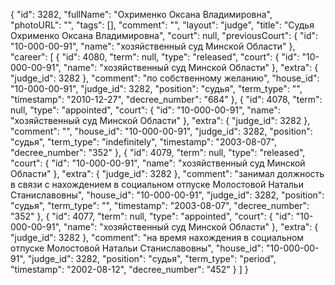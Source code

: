 {
    "id": 3282,
    "fullName": "Охрименко Оксана Владимировна",
    "photoURL": "",
    "tags": [],
    "comment": "",
    "layout": "judge",
    "title": "Судья Охрименко Оксана Владимировна",
    "court": null,
    "previousCourt": {
        "id": "10-000-00-91",
        "name": "хозяйственный суд Минской Области"
    },
    "career": [
        {
            "id": 4080,
            "term": null,
            "type": "released",
            "court": {
                "id": "10-000-00-91",
                "name": "хозяйственный суд Минской Области"
            },
            "extra": {
                "judge_id": 3282
            },
            "comment": "по собственному желанию",
            "house_id": "10-000-00-91",
            "judge_id": 3282,
            "position": "судья",
            "term_type": "",
            "timestamp": "2010-12-27",
            "decree_number": "684"
        },
        {
            "id": 4078,
            "term": null,
            "type": "appointed",
            "court": {
                "id": "10-000-00-91",
                "name": "хозяйственный суд Минской Области"
            },
            "extra": {
                "judge_id": 3282
            },
            "comment": "",
            "house_id": "10-000-00-91",
            "judge_id": 3282,
            "position": "судья",
            "term_type": "indefinitely",
            "timestamp": "2003-08-07",
            "decree_number": "352"
        },
        {
            "id": 4079,
            "term": null,
            "type": "released",
            "court": {
                "id": "10-000-00-91",
                "name": "хозяйственный суд Минской Области"
            },
            "extra": {
                "judge_id": 3282
            },
            "comment": "занимал должность в связи с нахождением в социальном отпуске Молостовой Натальи Станиславовны",
            "house_id": "10-000-00-91",
            "judge_id": 3282,
            "position": "судья",
            "term_type": "",
            "timestamp": "2003-08-07",
            "decree_number": "352"
        },
        {
            "id": 4077,
            "term": null,
            "type": "appointed",
            "court": {
                "id": "10-000-00-91",
                "name": "хозяйственный суд Минской Области"
            },
            "extra": {
                "judge_id": 3282
            },
            "comment": "на время нахождения в социальном отпуске Молостовой Натальи Станиславовны",
            "house_id": "10-000-00-91",
            "judge_id": 3282,
            "position": "судья",
            "term_type": "period",
            "timestamp": "2002-08-12",
            "decree_number": "452"
        }
    ]
}